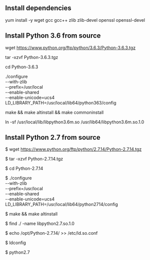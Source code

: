
Install dependencies
---------------------
yum install -y wget gcc gcc++ zlib zlib-devel openssl openssl-devel 

Install Python 3.6 from source 
------------------------------
wget https://www.python.org/ftp/python/3.6.3/Python-3.6.3.tgz

tar -xzvf Python-3.6.3.tgz

cd Python-3.6.3

./configure \
--with-zlib \
--prefix=/usr/local \
--enable-shared \
--enable-unicode=ucs4 \
LD_LIBRARY_PATH=/usr/local/lib64/python363/config

make && make altinstall && make commoninstall

ln -sf /usr/local/lib/libpython3.6m.so /usr/lib64/libpython3.6m.so.1.0


Install Python 2.7 from source
------------------------------
$ wget https://www.python.org/ftp/python/2.7.14/Python-2.7.14.tgz

$ tar -xzvf Python-2.7.14.tgz

$ cd Python-2.7.14

$ ./configure \
--with-zlib \
--prefix=/usr/local \
--enable-shared \
--enable-unicode=ucs4 \
LD_LIBRARY_PATH=/usr/local/lib64/python2714/config

$ make && make altinstall

$ find ./ -name libpython2.7.so.1.0

$ echo /opt/Python-2.7.14/ >> /etc/ld.so.conf

$ ldconfig

$ python2.7




